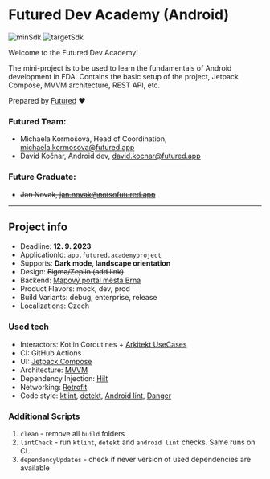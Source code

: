 # Futured Dev Academy (Android)

![minSdk](https://img.shields.io/badge/minSdk-21-brightgreen.svg?style=flat) ![targetSdk](https://img.shields.io/badge/targetSdk-33-brightgreen.svg?style=flat)

Welcome to the Futured Dev Academy! 

The mini-project is to be used to learn the fundamentals of Android development in FDA. Contains the basic setup of the project, Jetpack Compose, MVVM architecture, REST API, etc. 

Prepared by [Futured](https://futured.app) ♥️

### Futured Team:

- Michaela Kormošová, Head of Coordination, <michaela.kormosova@futured.app>
- David Kočnar, Android dev, <david.kocnar@futured.app>

### Future Graduate:
- ~~Jan Novak, <jan.novak@notsofutured.app>~~


---


## Project info

- Deadline: **12. 9. 2023**
- ApplicationId: `app.futured.academyproject`
- Supports: **Dark mode, landscape orientation**
- Design: ~~Figma/Zeplin (add link)~~
- Backend: [Mapový portál města Brna](https://gis.brno.cz)
- Product Flavors: mock, dev, prod
- Build Variants: debug, enterprise, release
- Localizations: Czech

### Used tech

- Interactors: Kotlin Coroutines + [Arkitekt UseCases](https://github.com/futuredapp/arkitekt)
- CI: GitHub Actions
- UI: [Jetpack Compose](https://developer.android.com/jetpack/compose)
- Architecture: [MVVM](https://developer.android.com/jetpack/guide)
- Dependency Injection: [Hilt](https://developer.android.com/training/dependency-injection/hilt-android)
- Networking: [Retrofit](https://square.github.io/retrofit/)
- Code style: [ktlint](https://ktlint.github.io/), [detekt](https://github.com/detekt/detekt/), [Android lint](http://tools.android.com/tips/lint), [Danger](https://github.com/futuredapp/danger) 

### Additional Scripts

1. `clean` - remove all `build` folders
2. `lintCheck` - run `ktlint`, `detekt` and `android lint` checks. Same runs on CI.
3. `dependencyUpdates` - check if never version of used dependencies are available
